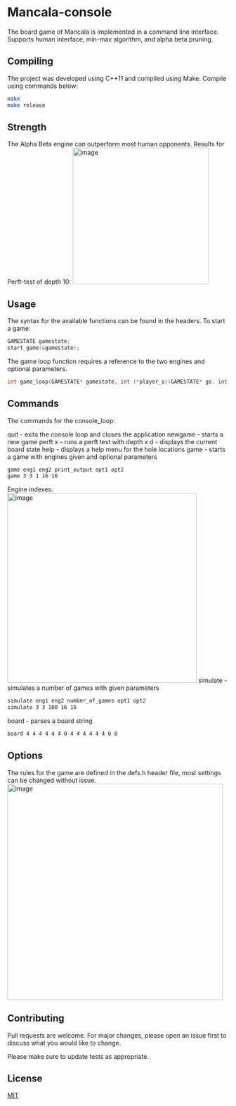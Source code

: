 # Mancala-console

The board game of Mancala is implemented in a command line interface. Supports human interface, min-max algorithm, and alpha beta pruning.

## Compiling
The project was developed using C++11 and compiled using Make. Compile using commands below:
```bash
make
make release
```

## Strength
The Alpha Beta engine can outperform most human opponents.
Results for Perft-test of depth 10:
<img width="310" alt="image" src="https://github.com/lunathanael/Mancala-console/assets/68858103/6d0c9bc2-470e-48dd-a7ef-cca4ec5981ac">

## Usage
The syntax for the available functions can be found in the headers. To start a game:
```C++
GAMESTATE gamestate;
start_game(&gamestate);
```
The game loop function requires a reference to the two engines and optional parameters.
``` C++
int game_loop(GAMESTATE* gamestate, int (*player_a)(GAMESTATE* gs, int), int (*player_b)(GAMESTATE* gs, int), bool print_output = false, int opt_A = -1, int opt_B = -1);
```

## Commands 
The commands for the console_loop:

quit - exits the console loop and closes the application
newgame - starts a new game
perft x - runs a perft test with depth x
d - displays the current board state
help - displays a help menu for the hole locations
game - starts a game with engines given and optional parameters
``` bash
game eng1 eng2 print_output opt1 opt2
game 3 3 1 16 16
```
Engine indexes:
<img width="431" alt="image" src="https://github.com/lunathanael/Mancala-console/assets/68858103/824e944f-e9e5-4fa2-98db-604fad90c6ce">
simulate - simulates a number of games with given parameters
``` bash
simulate eng1 eng2 number_of_games opt1 opt2
simulate 3 3 100 16 16
```
board - parses a board string
```bash
board 4 4 4 4 4 4 0 4 4 4 4 4 4 0 0
```
## Options
The rules for the game are defined in the defs.h header file, most settings can be changed without issue.
<img width="491" alt="image" src="https://github.com/lunathanael/Mancala-console/assets/68858103/c96d6d7d-07e5-42b2-8b5f-eab45bebc311">

## Contributing

Pull requests are welcome. For major changes, please open an issue first
to discuss what you would like to change.

Please make sure to update tests as appropriate.

## License

[MIT](https://choosealicense.com/licenses/mit/)
